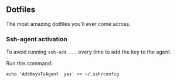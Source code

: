 ## Dotfiles

The most amazing dotfiles you'll ever come across.

### Ssh-agent activation

To avoid running `ssh-add ...` every time to add the key to the agent.

Run this command:

`echo 'AddKeysToAgent  yes' >> ~/.ssh/config`
